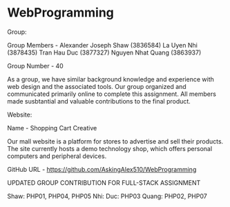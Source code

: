 # WebProgramming

Group:

Group Members -
  Alexander Joseph Shaw (3836584)
  La Uyen Nhi (3878435)
  Tran Hau Duc (3877327)
  Nguyen Nhat Quang (3863937)
  
Group Number - 40

As a group, we have similar background knowledge and experience with web design and the associated tools.
Our group organized and communicated primarily online to complete this assignment. All members made
susbtantial and valuable contributions to the final product.
  
Website:

Name - Shopping Cart Creative

Our mall website is a platform for stores to advertise and sell their
products. The site currently hosts a demo technology shop, which offers personal computers and 
peripheral devices. 

GitHub URL - https://github.com/AskingAlex510/WebProgramming

UPDATED GROUP CONTRIBUTION FOR FULL-STACK ASSIGNMENT

Shaw: PHP01, PHP04, PHP05 
Nhi: 
Duc: PHP03
Quang: PHP02, PHP07 
